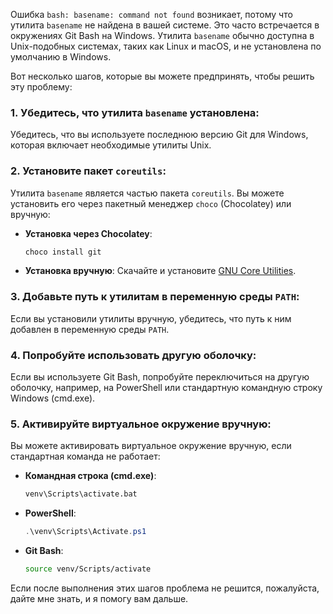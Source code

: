 Ошибка `bash: basename: command not found` возникает, потому что утилита `basename` не найдена в вашей системе. Это часто встречается в окружениях Git Bash на Windows. Утилита `basename` обычно доступна в Unix-подобных системах, таких как Linux и macOS, и не установлена по умолчанию в Windows.

Вот несколько шагов, которые вы можете предпринять, чтобы решить эту проблему:

### 1. Убедитесь, что утилита `basename` установлена:
Убедитесь, что вы используете последнюю версию Git для Windows, которая включает необходимые утилиты Unix.

### 2. Установите пакет `coreutils`:
Утилита `basename` является частью пакета `coreutils`. Вы можете установить его через пакетный менеджер `choco` (Chocolatey) или вручную:

- **Установка через Chocolatey**:
  ```sh
  choco install git
  ```

- **Установка вручную**:
  Скачайте и установите [GNU Core Utilities](http://gnuwin32.sourceforge.net/packages/coreutils.htm).

### 3. Добавьте путь к утилитам в переменную среды `PATH`:
Если вы установили утилиты вручную, убедитесь, что путь к ним добавлен в переменную среды `PATH`.

### 4. Попробуйте использовать другую оболочку:
Если вы используете Git Bash, попробуйте переключиться на другую оболочку, например, на PowerShell или стандартную командную строку Windows (cmd.exe).

### 5. Активируйте виртуальное окружение вручную:
Вы можете активировать виртуальное окружение вручную, если стандартная команда не работает:

- **Командная строка (cmd.exe)**:
  ```cmd
  venv\Scripts\activate.bat
  ```

- **PowerShell**:
  ```powershell
  .\venv\Scripts\Activate.ps1
  ```

- **Git Bash**:
  ```sh
  source venv/Scripts/activate
  ```

Если после выполнения этих шагов проблема не решится, пожалуйста, дайте мне знать, и я помогу вам дальше.